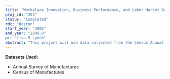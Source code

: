 ```yaml
---
title: "Workplace Innovation, Business Performance, and Labor Market Outcomes"
proj_id: "204"
status: "Completed"
rdc: "Boston"
start_year: "2002"
end_year: "2006.0"
pi: "Lisa M Lynch"
abstract: "This project will use data collected from the Census Annual Survey of Manufacturers (ASM), Census of Manufacturers (CM) and Educational Quality of the Workforce National Employer Survey (EQW-NES) to examine the impact of workplace innovation on productivity and wages.  This project will provide important insights into the importance of investments that firms are making in non-tangible assets, and of significant restructuring activities, and their effects on the business, productivity, changes in employment, and earnings.  "
---
```


**Datasets Used:**

  - Annual Survey of Manufactures 
  - Census of Manufactures 


